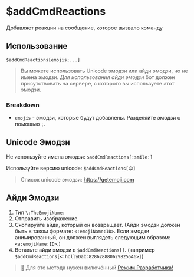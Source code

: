 # $addCmdReactions
Добавляет реакции на сообщение, которое вызвало команду

## Использование
```
$addCmdReactions[emojis;...]
```
>  Вы можете использовать Unicode эмодзи или айди эмодзи, но не имена эмодзи. *Для использования айди эмодзи* бот должен присутствовать на сервере, с которого вы используете этот эмодзи.
### Breakdown
- `emojis` - эмодзи, которые будут добавлены. Разделяйте эмодзи с помощью `;`.

## Unicode Эмодзи
Не используйте имена эмодзи: `$addCmdReactions[:smile:]`

Используйте версию unicode: `$addCmdReactions[😀]`

> Список unicode эмодзи: https://getemoji.com
 
## Айди Эмодзи
1. Тип `\:TheEmojiName:`
2. Отправить изображение.
3. Скопируйте айди, который он возвращает. (Айди эмодзи должен быть в таком формате: `<:emojiName:ID>`. Если эмодзи анимированный, он должен выглядеть следующим образом: `<a:emojiName:ID>`.)
4. Вставьте айди эмодзи в `$addCmdReactions[]`. (например `$addCmdReactions[<:hollyDab:828628880629825546>]`)

> 📝 Для это метода нужен включённый [Режим Разработчика!](https://support.discord.com/hc/en-us/articles/206346498-Where-can-I-find-my-User-Server-Message-ID-)
